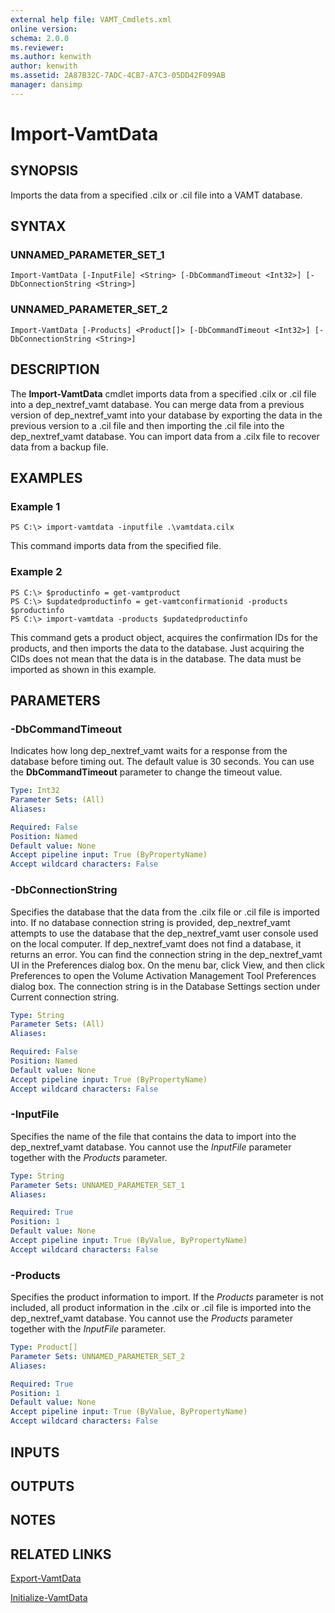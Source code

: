 ```yaml
---
external help file: VAMT_Cmdlets.xml
online version: 
schema: 2.0.0
ms.reviewer:
ms.author: kenwith
author: kenwith
ms.assetid: 2A87B32C-7ADC-4CB7-A7C3-05DD42F099AB
manager: dansimp
---
```


# Import-VamtData

## SYNOPSIS
Imports the data from a specified .cilx or .cil file into a VAMT database.

## SYNTAX

### UNNAMED_PARAMETER_SET_1
```
Import-VamtData [-InputFile] <String> [-DbCommandTimeout <Int32>] [-DbConnectionString <String>]
```

### UNNAMED_PARAMETER_SET_2
```
Import-VamtData [-Products] <Product[]> [-DbCommandTimeout <Int32>] [-DbConnectionString <String>]
```

## DESCRIPTION
The **Import-VamtData** cmdlet imports data from a specified .cilx or .cil file into a dep_nextref_vamt database.
You can merge data from a previous version of dep_nextref_vamt into your database by exporting the data in the previous version to a .cil file and then importing the .cil file into the dep_nextref_vamt database.
You can import data from a .cilx file to recover data from a backup file.

## EXAMPLES

### Example 1
```
PS C:\> import-vamtdata -inputfile .\vamtdata.cilx
```

This command imports data from the specified file.

### Example 2
```
PS C:\> $productinfo = get-vamtproduct
PS C:\> $updatedproductinfo = get-vamtconfirmationid -products $productinfo
PS C:\> import-vamtdata -products $updatedproductinfo
```

This command gets a product object, acquires the confirmation IDs for the products, and then imports the data to the database.
Just acquiring the CIDs does not mean that the data is in the database.
The data must be imported as shown in this example.

## PARAMETERS

### -DbCommandTimeout
Indicates how long dep_nextref_vamt waits for a response from the database before timing out.
The default value is 30 seconds.
You can use the **DbCommandTimeout** parameter to change the timeout value.

```yaml
Type: Int32
Parameter Sets: (All)
Aliases: 

Required: False
Position: Named
Default value: None
Accept pipeline input: True (ByPropertyName)
Accept wildcard characters: False
```

### -DbConnectionString
Specifies the database that the data from the .cilx file or .cil file is imported into.
If no database connection string is provided, dep_nextref_vamt attempts to use the database that the dep_nextref_vamt user console used on the local computer.
If dep_nextref_vamt does not find a database, it returns an error.
You can find the connection string in the dep_nextref_vamt UI in the Preferences dialog box.
On the menu bar, click View, and then click Preferences to open the Volume Activation Management Tool Preferences dialog box.
The connection string is in the Database Settings section under Current connection string.

```yaml
Type: String
Parameter Sets: (All)
Aliases: 

Required: False
Position: Named
Default value: None
Accept pipeline input: True (ByPropertyName)
Accept wildcard characters: False
```

### -InputFile
Specifies the name of the file that contains the data to import into the dep_nextref_vamt database.
You cannot use the *InputFile* parameter together with the *Products* parameter.

```yaml
Type: String
Parameter Sets: UNNAMED_PARAMETER_SET_1
Aliases: 

Required: True
Position: 1
Default value: None
Accept pipeline input: True (ByValue, ByPropertyName)
Accept wildcard characters: False
```

### -Products
Specifies the product information to import.
If the *Products* parameter is not included, all product information in the .cilx or .cil file is imported into the dep_nextref_vamt database.
You cannot use the *Products* parameter together with the *InputFile* parameter.

```yaml
Type: Product[]
Parameter Sets: UNNAMED_PARAMETER_SET_2
Aliases: 

Required: True
Position: 1
Default value: None
Accept pipeline input: True (ByValue, ByPropertyName)
Accept wildcard characters: False
```

## INPUTS

## OUTPUTS

## NOTES

## RELATED LINKS

[Export-VamtData](./Export-VamtData.md)

[Initialize-VamtData](./Initialize-VamtData.md)

